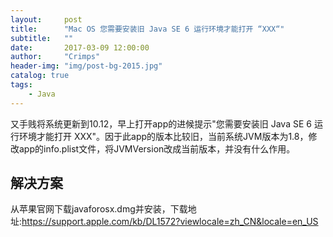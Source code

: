 ```yaml
---
layout:     post
title:      "Mac OS 您需要安装旧 Java SE 6 运行环境才能打开 “XXX“"
subtitle:   ""
date:       2017-03-09 12:00:00
author:     "Crimps"
header-img: "img/post-bg-2015.jpg"
catalog: true
tags:
    - Java
---
```

又手贱将系统更新到10.12，早上打开app的进候提示"您需要安装旧 Java SE 6 运行环境才能打开 XXX"。因于此app的版本比较旧，当前系统JVM版本为1.8，修改app的info.plist文件，将JVMVersion改成当前版本，并没有什么作用。  
## 解决方案
从苹果官网下载javaforosx.dmg并安装，下载地址:https://support.apple.com/kb/DL1572?viewlocale=zh_CN&locale=en_US
